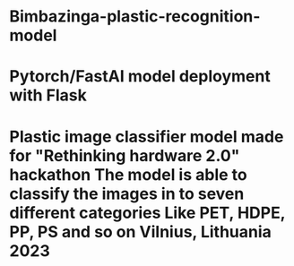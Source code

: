 # Bimbazinga-plastic-recognition-model
Pytorch/FastAI model deployment with Flask
===========================================================================
Plastic image classifier model made for "Rethinking hardware 2.0" hackathon
The model is able to classify the images in to seven different categories
Like PET, HDPE, PP, PS and so on
Vilnius, Lithuania 2023
===========================================================================
